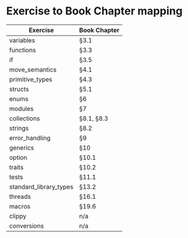 # Exercise to Book Chapter mapping

| Exercise               | Book Chapter |
|------------------------|--------------|
| variables              | §3.1          | AC
| functions              | §3.3          | AC
| if                     | §3.5          | AC
| move_semantics         | §4.1          | AC
| primitive_types        | §4.3          | AC
| structs                | §5.1          | AC
| enums                  | §6            | AC
| modules                | §7            | AC
| collections            | §8.1, §8.3    | AC
| strings                | §8.2          | AC
| error_handling         | §9            | AC
| generics               | §10           | AC
| option                 | §10.1         | AC
| traits                 | §10.2         | AC
| tests                  | §11.1         | AC
| standard_library_types | §13.2         | AC
| threads                | §16.1         | AC
| macros                 | §19.6         | AC
| clippy                 | n/a           | AC
| conversions            | n/a           | AC
